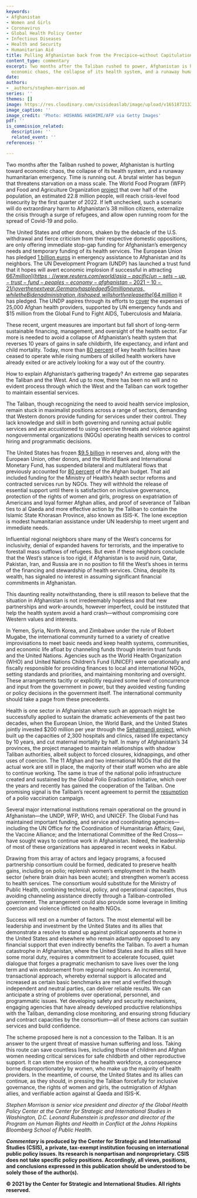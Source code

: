 ```yaml
---
keywords:
- Afghanistan
- Women and Girls
- Coronavirus
- Global Health Policy Center
- Infectious Diseases
- Health and Security
- Humanitarian Aid
title: Pulling Afghanistan back from the Precipice—without Capitulation
content_type: commentary
excerpt: Two months after the Taliban rushed to power, Afghanistan is hurtling toward
  economic chaos, the collapse of its health system, and a runaway humanitarian emergency.
date: 
authors:
- _authors/stephen-morrison.md
series: ''
themes: []
image: https://res.cloudinary.com/csisideaslab/image/upload/v1651872132/health-commission/GettyImages-1235174740_0_qiijso.jpg
image_caption: ''
image_credit: 'Photo: HOSHANG HASHIMI/AFP via Getty Images'
pdf: ''
is_commission_related:
  description: ''
  related_event: ''
references: ''

---
```

Two months after the Taliban rushed to power, Afghanistan is hurtling toward economic chaos, the collapse of its health system, and a runaway humanitarian emergency. Time is running out. A brutal winter has begun that threatens starvation on a mass scale. The World Food Program (WFP) and Food and Agriculture Organization [project](https://www.washingtonpost.com/world/2021/10/25/afghanistan-food-crisis/) that over half of the population, an estimated 22.8 million people, will reach crisis-level food insecurity by the first quarter of 2022. If left unchecked, such a scenario will do extraordinary harm to Afghanistan’s 38 million citizens, externalize the crisis through a surge of refugees, and allow open running room for the spread of Covid-19 and polio.

The United States and other donors, shaken by the debacle of the U.S. withdrawal and fierce criticism from their respective domestic oppositions, are only offering immediate stop-gap funding for Afghanistan’s emergency needs and temporary funding of its health services. The European Union has pledged [1 billion euros](https://ec.europa.eu/commission/presscorner/detail/en/ip_21_5208) in emergency assistance to Afghanistan and its neighbors. The UN Development Program (UNDP) has launched a trust fund that it hopes will avert economic implosion if successful in attracting [$667 million](https://www.reuters.com/world/asia-pacific/un-sets-up-trust-fund-peoples-economy-afghanistan-2021-10-21/) over the next year. Germany has pledged 50 million euros, while the Biden administration, it is hoped, will shortly release the [$64 million](https://www.usaid.gov/news-information/press-releases/sep-13-2021-united-states-nearly-64-million-additional-humanitarian-assistance-afghanistan) it has pledged. The UNDP aspires through its efforts to [cover](https://www.washingtonpost.com/national-security/un-afghanistan-health-system-funding/2021/10/06/30702c72-2535-11ec-9de8-156fed3e81bf_story.html) the expenses of 25,000 Afghan health providers, supported by UN emergency funds and $15 million from the Global Fund to Fight AIDS, Tuberculosis and Malaria.

These recent, urgent measures are important but fall short of long-term sustainable financing, management, and oversight of the health sector. Far more is needed to avoid a collapse of Afghanistan’s health system that reverses 10 years of gains in safe childbirth, life expectancy, and infant and child mortality. Today, more than [80 percent](https://www.savethechildren.net/news/afghanistan-health-system-collapse-will-result-thousands-additional-child-deaths-each-month-%E2%80%93) of key health facilities have ceased to operate while rising numbers of skilled health workers have already exited or are actively looking for a way out of the country.

How to explain Afghanistan’s gathering tragedy? An extreme gap separates the Taliban and the West. And up to now, there has been no will and no evident process through which the West and the Taliban can work together to maintain essential services.

The Taliban, though recognizing the need to avoid health service implosion, remain stuck in maximalist positions across a range of sectors, demanding that Western donors provide funding for services under their control. They lack knowledge and skill in both governing and running actual public services and are accustomed to using coercive threats and violence against nongovernmental organizations (NGOs) operating health services to control hiring and programmatic decisions.

The United States has frozen [$9.5 billion](https://www.aljazeera.com/economy/2021/8/18/us-freezes-afghan-central-banks-assets-of-9-5bn) in reserves and, along with the European Union, other donors, and the World Bank and International Monetary Fund, has suspended bilateral and multilateral flows that previously accounted for [80 percent](https://www.npr.org/2021/06/15/1006861759/how-the-u-s-can-control-its-financial-presence-in-afghanistan-when-troops-leave) of the Afghan budget. That aid included funding for the Ministry of Health’s health sector reforms and contracted services run by NGOs. They will withhold the release of essential support until there is satisfaction on inclusive governance, protection of the rights of women and girls, progress on expatriation of Americans and loyal former Afghan allies, and proof of severance of Taliban ties to al Qaeda and more effective action by the Taliban to contain the Islamic State Khorasan Province, also known as ISIS-K. The lone exception is modest humanitarian assistance under UN leadership to meet urgent and immediate needs.

Influential regional neighbors share many of the West’s concerns for inclusivity, denial of expanded havens for terrorists, and the imperative to forestall mass outflows of refugees. But even if these neighbors conclude that the West’s stance is too rigid, if Afghanistan is to avoid ruin, Qatar, Pakistan, Iran, and Russia are in no position to fill the West’s shoes in terms of the financing and stewardship of health services. China, despite its wealth, has signaled no interest in assuming significant financial commitments in Afghanistan.

This daunting reality notwithstanding, there is still reason to believe that the situation in Afghanistan is not irredeemably hopeless and that new partnerships and work-arounds, however imperfect, could be instituted that help the health system avoid a hard crash—without compromising core Western values and interests.

In Yemen, Syria, North Korea, and Zimbabwe under the rule of Robert Mugabe, the international community turned to a variety of creative improvisations to meet basic needs and keep health systems, communities, and economic life afloat by channeling funds through interim trust funds and the United Nations. Agencies such as the World Health Organization (WHO) and United Nations Children’s Fund (UNICEF) were operationally and fiscally responsible for providing finances to local and international NGOs, setting standards and priorities, and maintaining monitoring and oversight. These arrangements tacitly or explicitly required some level of concurrence and input from the government in power, but they avoided vesting funding or policy decisions in the government itself. The international community should take a page from these precedents.

Health is one sector in Afghanistan where such an approach might be successfully applied to sustain the dramatic achievements of the past two decades, when the European Union, the World Bank, and the United States jointly invested $200 million per year through the [Sehatmandi project](https://projects.worldbank.org/en/projects-operations/project-detail/P160615), which built up the capacities of 2,300 hospitals and clinics, raised life expectancy by 10 years, and cut maternal mortality by half. In many of Afghanistan’s 34 provinces, the project managed to maintain relationships with shadow Taliban authorities, albeit subject to forced closures, kidnappings, and other uses of coercion. The 11 Afghan and two international NGOs that did the actual work are still in place, the majority of their staff women who are able to continue working. The same is true of the national polio infrastructure created and sustained by the Global Polio Eradication Initiative, which over the years and recently has gained the cooperation of the Taliban. One promising signal is the Taliban’s recent agreement to permit the [resumption](https://www.science.org/content/article/house-house-polio-vaccination-resume-afghanistan) of a polio vaccination campaign.

Several major international institutions remain operational on the ground in Afghanistan—the UNDP, WFP, WHO, and UNICEF. The Global Fund has maintained important funding, and service and coordinating agencies—including the UN Office for the Coordination of Humanitarian Affairs; Gavi, the Vaccine Alliance; and the International Committee of the Red Cross—have sought ways to continue work in Afghanistan. Indeed, the leadership of most of these organizations has appeared in recent weeks in Kabul.

Drawing from this array of actors and legacy programs, a focused partnership consortium could be formed, dedicated to preserve health gains, including on polio; replenish women’s employment in the health sector (where brain drain has been acute); and strengthen women’s access to health services. The consortium would substitute for the Ministry of Public Health, combining technical, policy, and operational capacities, thus avoiding channeling assistance directly through a Taliban-controlled government. The arrangement could also provide some leverage in limiting coercion and violence inflicted on health NGOs.

Success will rest on a number of factors. The most elemental will be leadership and investment by the United States and its allies that demonstrate a resolve to stand up against political opponents at home in the United States and elsewhere who remain adamantly opposed to any financial support that even indirectly benefits the Taliban. To avert a human catastrophe in Afghanistan, where the United States and its allies still have some moral duty, requires a commitment to accelerate focused, quiet dialogue that forges a pragmatic mechanism to save lives over the long term and win endorsement from regional neighbors. An incremental, transactional approach, whereby external support is allocated and increased as certain basic benchmarks are met and verified through independent and neutral parties, can deliver reliable results. We can anticipate a string of problems over operational, personnel, and programmatic issues. Yet developing safety and security mechanisms, engaging agencies that have already developed productive relationships with the Taliban, demanding close monitoring, and ensuring strong fiduciary and contract capacities by the consortium—all of these actions can sustain services and build confidence.

The scheme proposed here is not a concession to the Taliban. It is an answer to the urgent threat of massive human suffering and loss. Taking this route can save countless lives, including those of children and Afghan women needing critical services for safe childbirth and other reproductive support. It can stem the erosion of the health workforce, a consequence borne disproportionately by women, who make up the majority of health providers. In the meantime, of course, the United States and its allies can continue, as they should, in pressing the Taliban forcefully for inclusive governance, the rights of women and girls, the outmigration of Afghan allies, and verifiable action against al Qaeda and ISIS-K.

_Stephen Morrison is senior vice president and director of the Global Health Policy Center at the Center for Strategic and International Studies in Washington, D.C. Leonard Rubenstein is professor and director of the Program on Human Rights and Health in Conflict at the Johns Hopkins Bloomberg School of Public Health._

**_Commentary_ is produced by the Center for Strategic and International Studies (CSIS), a private, tax-exempt institution focusing on international public policy issues. Its research is nonpartisan and nonproprietary. CSIS does not take specific policy positions. Accordingly, all views, positions, and conclusions expressed in this publication should be understood to be solely those of the author(s).**

**© 2021 by the Center for Strategic and International Studies. All rights reserved.**